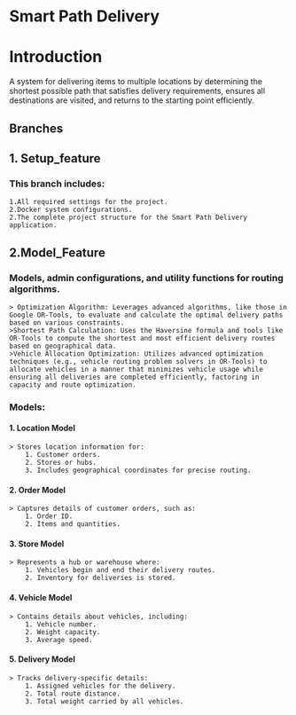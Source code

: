 # Smart Path Delivery

# Introduction 
A system for delivering items to multiple locations by determining the shortest possible path that satisfies delivery requirements, ensures all destinations are visited, and returns to the starting point efficiently.


## Branches 
## 1. Setup_feature 
### This branch includes:
    1.All required settings for the project.
    2.Docker system configurations.
    2.The complete project structure for the Smart Path Delivery application.
    

## 2.Model_Feature  
### Models, admin configurations, and utility functions for routing algorithms.
    > Optimization Algorithm: Leverages advanced algorithms, like those in Google OR-Tools, to evaluate and calculate the optimal delivery paths based on various constraints.
    >Shortest Path Calculation: Uses the Haversine formula and tools like OR-Tools to compute the shortest and most efficient delivery routes based on geographical data.
    >Vehicle Allocation Optimization: Utilizes advanced optimization techniques (e.g., vehicle routing problem solvers in OR-Tools) to allocate vehicles in a manner that minimizes vehicle usage while ensuring all deliveries are completed efficiently, factoring in capacity and route optimization.
### Models:
 
 #### 1. Location Model
    > Stores location information for:
        1. Customer orders.
        2. Stores or hubs.
        3. Includes geographical coordinates for precise routing.

 #### 2. Order Model
    > Captures details of customer orders, such as:
        1. Order ID.
        2. Items and quantities.

 #### 3. Store Model
    > Represents a hub or warehouse where:
        1. Vehicles begin and end their delivery routes.
        2. Inventory for deliveries is stored.

 #### 4. Vehicle Model
    > Contains details about vehicles, including:
        1. Vehicle number.
        2. Weight capacity.
        3. Average speed.

 #### 5. Delivery Model
    > Tracks delivery-specific details:
        1. Assigned vehicles for the delivery.
        2. Total route distance.
        3. Total weight carried by all vehicles.


